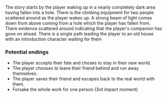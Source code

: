 The story starts by the player waking up in a nearly completely dark area having fallen into a hole. There is the climbing equipment for two people scattered around as the player wakes up. A strong beam of light comes down from above coming from a hole which the player has fallen from. There evidence scattered around indicating that the player's companion has gone on ahead. There is a single path leading the player to an old house with an introduction character waiting for them

### Potential endings
- The player accepts their fate and choses to stay in their new world.
- The player chooses to leave their friend behind and run away themselves.
- The player saves their friend and escapes back to the real world with them.
- Forsake the whole work for one person (3rd impact moment)